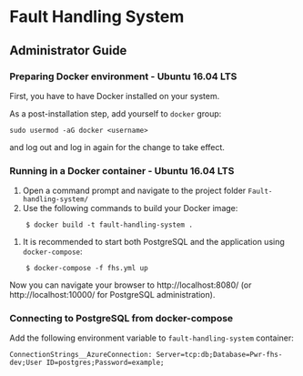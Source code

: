 # Fault Handling System

## Administrator Guide

### Preparing Docker environment - Ubuntu 16.04 LTS

First, you have to have Docker installed on your system.

As a post-installation step, add yourself to `docker` group:

`sudo usermod -aG docker <username>`

and log out and log in again for the change to take effect.

### Running in a Docker container - Ubuntu 16.04 LTS

  1. Open a command prompt and navigate to the project folder
     `Fault-handling-system/`
  1. Use the following commands to build your Docker image:
```
    $ docker build -t fault-handling-system .
```
  1. It is recommended to start both PostgreSQL
     and the application using `docker-compose`:
```
    $ docker-compose -f fhs.yml up
```

Now you can navigate your browser to http://localhost:8080/
(or http://localhost:10000/ for PostgreSQL administration).

### Connecting to PostgreSQL from docker-compose

Add the following environment variable to `fault-handling-system` container:

    ConnectionStrings__AzureConnection: Server=tcp:db;Database=Pwr-fhs-dev;User ID=postgres;Password=example;

